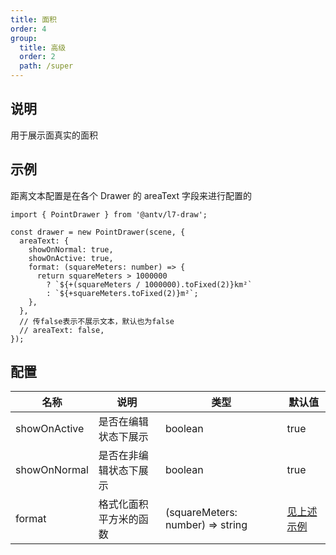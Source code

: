 ```yaml
---
title: 面积
order: 4
group:
  title: 高级
  order: 2
  path: /super
---
```


## 说明

用于展示面真实的面积

## 示例

距离文本配置是在各个 Drawer 的 areaText 字段来进行配置的

```tsx | pure
import { PointDrawer } from '@antv/l7-draw';

const drawer = new PointDrawer(scene, {
  areaText: {
    showOnNormal: true,
    showOnActive: true,
    format: (squareMeters: number) => {
      return squareMeters > 1000000
        ? `${+(squareMeters / 1000000).toFixed(2)}km²`
        : `${+squareMeters.toFixed(2)}m²`;
    },
  },
  // 传false表示不展示文本，默认也为false
  // areaText: false,
});
```

## 配置

| 名称         | 说明                   | 类型                             | 默认值              |
| ------------ | ---------------------- | -------------------------------- | ------------------- |
| showOnActive | 是否在编辑状态下展示   | boolean                          | true                |
| showOnNormal | 是否在非编辑状态下展示 | boolean                          | true                |
| format       | 格式化面积平方米的函数 | (squareMeters: number) => string | [见上述示例](#示例) |

